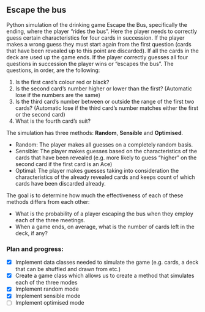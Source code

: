 ## Escape the bus

Python simulation of the drinking game Escape the Bus, specifically the ending, where the player “rides the bus”. Here 
the player needs to correctly guess certain characteristics for four cards in succession. If the player makes a wrong 
guess they must start again from the first question (cards that have been revealed up to this point are discarded). If 
all the cards in the deck are used up the game ends. If the player correctly guesses all four questions in succession 
the player wins or “escapes the bus”. The questions, in order, are the following:

1. Is the first card’s colour red or black?
2. Is the second card’s number higher or lower than the first? (Automatic lose if the numbers are the same)
3. Is the third card’s number between or outside the range of the first two cards? (Automatic lose if the third card’s number matches either the first or the second card)
4. What is the fourth card’s suit?
 
The simulation has three methods: **Random**, **Sensible** and **Optimised**.
* Random: The player makes all guesses on a completely random basis.
* Sensible: The player makes guesses based on the characteristics of the cards that have been revealed (e.g. more likely to guess “higher” on the second card if the first card is an Ace)
* Optimal: The player makes guesses taking into consideration the characteristics of the already revealed cards and keeps count of which cards have been discarded already.

The goal is to determine how much the effectiveness of each of these methods differs from each other: 
- What is the probability of a player escaping the bus when they employ each of the three meetings.
- When a game ends, on average, what is the number of cards left in the deck, if any?

### Plan and progress:
- [x] Implement data classes needed to simulate the game (e.g. cards, a deck that can be shuffled and drawn from etc.)
- [x] Create a game class which allows us to create a method that simulates each of the three modes
- [x] Implement random mode
- [x] Implement sensible mode
- [ ] Implement optimised mode
